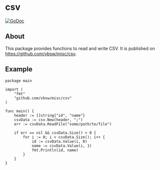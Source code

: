 # csv

[![GoDoc](https://godoc.org/github.com/vbsw/misc/csv?status.svg)](https://godoc.org/github.com/vbsw/misc/csv)

## About
This package provides functions to read and write CSV. It is published on <https://github.com/vbsw/misc/csv>.

## Example

	package main

	import (
		"fmt"
		"github.com/vbsw/misc/csv"
	)

	func main() {
		header := []string{"id", "name"}
		csvData := csv.New(header, ";")
		err := csvData.ReadFile("some/path/to/file")

		if err == nil && csvData.Size() > 0 {
			for i := 0; i < csvData.Size(); i++ {
				id := csvData.Value(i, 0)
				name := csvData.Value(i, 1)
				fmt.Println(id, name)
			}
		}
	}

